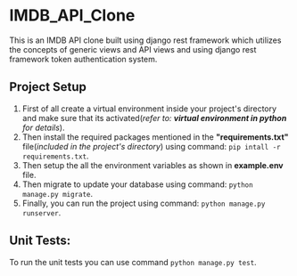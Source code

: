 # IMDB_API_Clone
This is an IMDB API clone built using django rest framework which utilizes the concepts of generic views and API views and using django rest framework token authentication system.


## Project Setup
1. First of all create a virtual environment inside your project's directory and make sure that its activated(*refer to: **virtual environment in python** for details*).
2. Then install the required packages mentioned in the **"requirements.txt"** file(*included in the project's directory*) using command: `pip intall -r requirements.txt`.
3. Then setup the all the environment variables as shown in **example.env** file.
4. Then migrate to update your database using command: `python manage.py migrate`.
5. Finally, you can run the project using command: `python manage.py runserver`.




## Unit Tests:
To run the unit tests you can use command `python manage.py test`.



